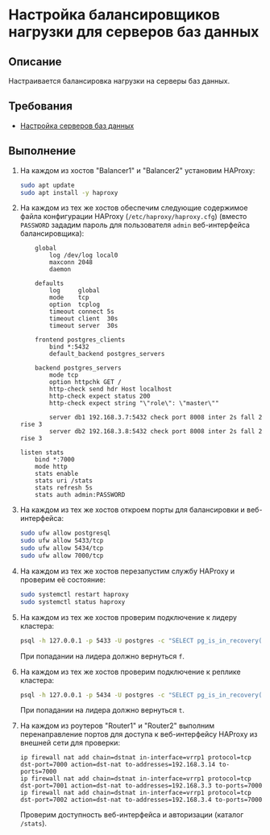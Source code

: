 # Настройка балансировщиков нагрузки для серверов баз данных

## Описание

Настраивается балансировка нагрузки на серверы баз данных.

## Требования

* [Настройка серверов баз данных](database.md)

## Выполнение

1. На каждом из хостов "Balancer1" и "Balancer2" установим HAProxy:

    ```sh
    sudo apt update
    sudo apt install -y haproxy
    ```

2. На каждом из тех же хостов обеспечим следующие содержимое файла конфигурации HAProxy (`/etc/haproxy/haproxy.cfg`) (вместо `PASSWORD` зададим пароль для пользователя `admin` веб-интерфейса балансировщика):

    ```config
        global
            log /dev/log local0
            maxconn 2048
            daemon

        defaults
            log     global
            mode    tcp
            option  tcplog
            timeout connect 5s
            timeout client  30s
            timeout server  30s

        frontend postgres_clients
            bind *:5432
            default_backend postgres_servers

        backend postgres_servers
            mode tcp
            option httpchk GET /
            http-check send hdr Host localhost
            http-check expect status 200
            http-check expect string "\"role\": \"master\""

            server db1 192.168.3.7:5432 check port 8008 inter 2s fall 2 rise 3
            server db2 192.168.3.8:5432 check port 8008 inter 2s fall 2 rise 3
        
    listen stats
        bind *:7000
        mode http
        stats enable
        stats uri /stats
        stats refresh 5s
        stats auth admin:PASSWORD
    ```

3. На каждом из тех же хостов откроем порты для балансировки и веб-интерфейса:

    ```sh
    sudo ufw allow postgresql
    sudo ufw allow 5433/tcp
    sudo ufw allow 5434/tcp
    sudo ufw allow 7000/tcp
    ```

4. На каждом из тех же хостов перезапустим службу HAProxy и проверим её состояние:

    ```sh
    sudo systemctl restart haproxy
    sudo systemctl status haproxy
    ```

5. На каждом из тех же хостов проверим подключение к лидеру кластера:

    ```sh
    psql -h 127.0.0.1 -p 5433 -U postgres -c "SELECT pg_is_in_recovery();"
    ```

    При попадании на лидера должно вернуться `f`.

6. На каждом из тех же хостов проверим подключение к реплике кластера:

    ```sh
    psql -h 127.0.0.1 -p 5434 -U postgres -c "SELECT pg_is_in_recovery();"
    ```

    При попадании на лидера должно вернуться `t`.

7. На каждом из роутеров "Router1" и "Router2" выполним перенаправление портов для доступа к веб-интерфейсу HAProxy из внешней сети для проверки:

    ```mikrotik
    ip firewall nat add chain=dstnat in-interface=vrrp1 protocol=tcp dst-port=7000 action=dst-nat to-addresses=192.168.3.14 to-ports=7000
    ip firewall nat add chain=dstnat in-interface=vrrp1 protocol=tcp dst-port=7001 action=dst-nat to-addresses=192.168.3.3 to-ports=7000
    ip firewall nat add chain=dstnat in-interface=vrrp1 protocol=tcp dst-port=7002 action=dst-nat to-addresses=192.168.3.4 to-ports=7000
    ```

    Проверим доступность веб-интерфейса и авторизации (каталог `/stats`).
